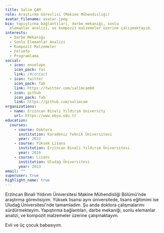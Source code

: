 ```yaml
---
title: Salim ÇAM
role: Araştırma Görevlisi (Makine Mühendisliği)
avatar_filename: avatar.jpeg
bio: Yapıştırma bağlantıları, darbe mekaniği, sonlu
  elemanlar analizi, ve kompozit malzemeler üzerine çalışmaktayım.
interests:
  - Darbe Mekaniği
  - Sonlu Elemanlar Analizi
  - Kompozit Malzemeler
  - Felsefe
  - Programlama
social:
  - icon: envelope
    icon_pack: fas
    link: /#contact
  - icon: twitter
    icon_pack: fab
    link: https://twitter.com/salimcam60
  - icon: github
    icon_pack: fab
    link: https://github.com/salimcam
organizations:
  - name: Erzincan Binali Yıldırım University
    url: https://www.ebyu.edu.tr
education:
  courses:
    - course: Doktora
      institution: Karadeniz Teknik Üniversitesi
      year: 2022
    - course: Yüksek Lisans
      institution: Erzincan Binali Yıldırım Üniversitesi
      year: 2016
    - course: Lisans
      institution: Uludağ Üniversitesi
      year: 2013
email: ""
superuser: true
highlight_name: true
---
```


Erzincan Binali Yıldırım Üniversitesi Makine Mühendisliği Bölümü'nde araştırma görevlisiyim. Yüksek lisansı aynı üniversitede, lisans eğitimimi ise Uludağ Üniversitesi'nde tamamladım. Şu anda doktora çalışmalarımı sürdürmekteyim. Yapıştırma bağlantıları, darbe mekaniği, sonlu elemanlar analizi, ve kompozit malzemeler üzerine çalışmaktayım.

Evli ve üç çocuk babasıyım.
